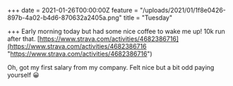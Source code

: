 +++
date = 2021-01-26T00:00:00Z
feature = "/uploads/2021/01/1f8e0426-897b-4a02-b4d6-870632a2405a.png"
title = "Tuesday"

+++
Early morning today but had some nice coffee to wake me up! 10k run after that. [https://www.strava.com/activities/4682386716](https://www.strava.com/activities/4682386716 "https://www.strava.com/activities/4682386716")

Oh, got my first salary from my company. Felt nice but a bit odd paying yourself 😀